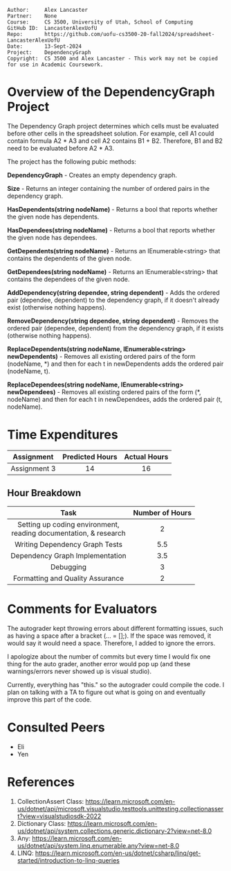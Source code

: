 ```
Author:     Alex Lancaster
Partner:    None
Course:     CS 3500, University of Utah, School of Computing
GitHub ID:  LancasterAlexUofU
Repo:       https://github.com/uofu-cs3500-20-fall2024/spreadsheet-LancasterAlexUofU
Date:       13-Sept-2024
Project:    DependencyGraph
Copyright:  CS 3500 and Alex Lancaster - This work may not be copied for use in Academic Coursework.
```

# Overview of the DependencyGraph Project

The Dependency Graph project determines which cells must be evaluated before other cells in the spreadsheet solution. 
For example, cell A1 could contain formula A2 \* A3 and cell A2 contains B1 + B2. Therefore, B1 and B2 need to be evaluated before A2 \* A3.

The project has the following pubic methods:

**DependencyGraph** - Creates an empty dependency graph.

**Size** - Returns an integer containing the number of ordered pairs in the dependency graph.

**HasDependents(string nodeName)** - Returns a bool that reports whether the given node has dependents.

**HasDependees(string nodeName)** - Returns a bool that reports whether the given node has dependees.

**GetDependents(string nodeName)** - Returns an IEnumerable\<string> that contains the dependents of the given node.

**GetDependees(string nodeName)** - Returns an IEnumerable\<string> that contains the dependees of the given node.

**AddDependency(string dependee, string dependent)** - Adds the ordered pair (dependee, dependent) to the dependency graph, if it doesn't already exist (otherwise nothing happens).

**RemoveDependency(string dependee, string dependent)** - Removes the ordered pair (dependee, dependent) from the dependency graph, if it exists (otherwise nothing happens).

**ReplaceDependents(string nodeName, IEnumerable\<string> newDependents)** - Removes all existing ordered pairs of the form (nodeName, *) and then for each t in newDependents adds the ordered pair (nodeName, t).

**ReplaceDependees(string nodeName, IEnumerable\<string> newDependees)** - Removes all existing ordered pairs of the form (*, nodeName) and then for each t in newDependees, adds the ordered pair (t, nodeName).


# Time Expenditures

| Assignment | Predicted Hours | Actual Hours|
| :---------:| :-------------: | :---------: |
| Assignment 3 | 14 | 16 |


 ## Hour Breakdown

| Task | Number of Hours |
| :--------:| :--------:
| Setting up coding environment, <br /> reading documentation, & research | 2 |
| Writing Dependency Graph Tests | 5.5 |
| Dependency Graph Implementation | 3.5 |
| Debugging | 3 |
| Formatting and Quality Assurance | 2 |

# Comments for Evaluators
The autograder kept throwing errors about different formatting issues, such as
having a space after a bracket (... = [];). If the space was removed, it would 
say it would need a space. Therefore, I added to ignore the errors. 

I apologize about the number of commits but every time I would fix one thing for the auto grader,
another error would pop up (and these warnings/errors never showed up is visual studio).

Currently, everything has "this." so the autograder could compile the code. I plan on talking
with a TA to figure out what is going on and eventually improve this part of the code.

# Consulted Peers
- Eli
- Yen

# References

1) CollectionAssert Class: https://learn.microsoft.com/en-us/dotnet/api/microsoft.visualstudio.testtools.unittesting.collectionassert?view=visualstudiosdk-2022
2) Dictionary Class: https://learn.microsoft.com/en-us/dotnet/api/system.collections.generic.dictionary-2?view=net-8.0
3) Any: https://learn.microsoft.com/en-us/dotnet/api/system.linq.enumerable.any?view=net-8.0
4) LINQ: https://learn.microsoft.com/en-us/dotnet/csharp/linq/get-started/introduction-to-linq-queries